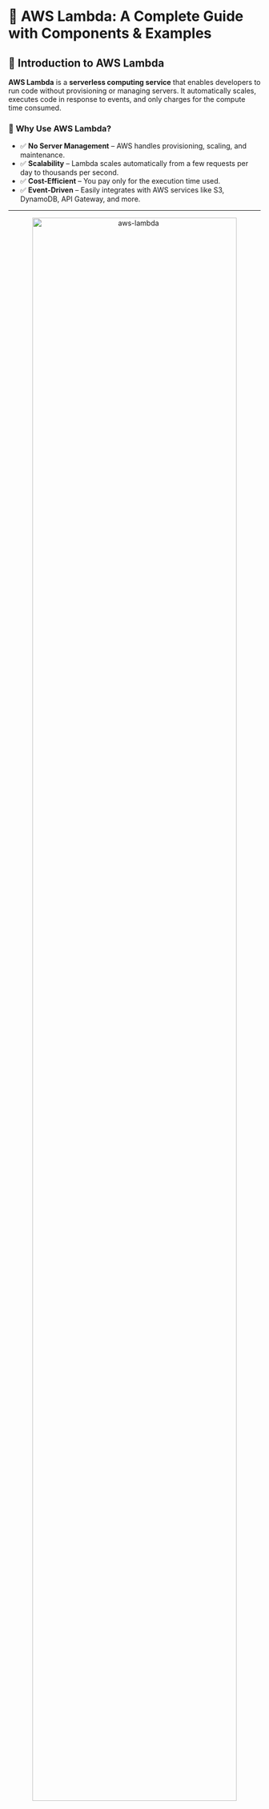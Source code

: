 # 🚀 **AWS Lambda: A Complete Guide with Components & Examples**

## **📌 Introduction to AWS Lambda**

**AWS Lambda** is a **serverless computing service** that enables developers to run code without provisioning or managing servers. It automatically scales, executes code in response to events, and only charges for the compute time consumed.

### 🎯 **Why Use AWS Lambda?**

- ✅ **No Server Management** – AWS handles provisioning, scaling, and maintenance.
- ✅ **Scalability** – Lambda scales automatically from a few requests per day to thousands per second.
- ✅ **Cost-Efficient** – You pay only for the execution time used.
- ✅ **Event-Driven** – Easily integrates with AWS services like S3, DynamoDB, API Gateway, and more.

---

<div style="text-align:center;">
    <img src="images/aws-lambda.png" alt="aws-lambda" style="border-radius: 10px; width: 90%;"/>
</div>

---

## 💅 **Shared Responsibility Model**

AWS Lambda operates under a shared responsibility model, where AWS and you, the customer, share security and operational responsibilities.

### 🛡️ **AWS Responsibilities:**

- **Infrastructure Management:**
  - Maintenance of compute and operating system resources.
  - Automatic scaling based on demand.
  - Capacity provisioning to handle workloads.
- **Monitoring and Logging:**
  - Continuous monitoring of the underlying infrastructure.
  - Logging via AWS CloudWatch.

### 👤 **Customer Responsibilities:**

- **Code Management:**
  - Writing and supplying the application code.
  - Creating and managing application versions (updating code as needed).
- **Configuration:**

  - Setting up memory allocation, timeout settings, and other function configurations.

- **Manage Roles:** Create and update IAM roles and policies to define permissions.

> **Note:** Customers do not have access to the underlying compute resources used by AWS Lambda.

---

## 🤔 **How AWS Lambda Works**

AWS Lambda executes code in response to **triggers** from services like **API Gateway, S3, DynamoDB, or CloudWatch Events**. Each function runs in an **isolated container** and is allocated a specific amount of **memory, CPU, and execution time**.

## 🏗 **AWS Lambda Components**

AWS Lambda consists of several components that work together to execute and manage serverless functions. Let’s break them down:

### 1️⃣ **Function** 🏆

The **function** is the core of AWS Lambda. It contains the **code** that gets executed when triggered. Functions can be written in various languages like:

- **Python 🐍**
- **Node.js 🌐**
- **Java ☕**
- **Go 🏎️**
- **C#/.NET ⚙️**

#### Example: A simple AWS Lambda function in Python

```python
def lambda_handler(event, context):
    return "Hello from AWS Lambda!"
```

---

### 2️⃣ **Event Source (Triggers) 🚀**

AWS Lambda functions need **triggers** to execute. A trigger is an event from an AWS service or an external source that activates the function.

🛎️ **Common AWS Lambda Triggers:**

- **S3 Bucket** – Runs when a file is uploaded
- **API Gateway** – Runs when an HTTP request is made
- **DynamoDB** – Runs when database changes occur
- **CloudWatch** – Runs on scheduled events or logs
- **SNS/SQS** – Runs when a message is sent

#### Example: Triggering Lambda when a file is uploaded to S3

```json
{
  "Records": [
    {
      "s3": {
        "bucket": { "name": "my-bucket" },
        "object": { "key": "new-file.txt" }
      }
    }
  ]
}
```

📌 **Lambda reads the event and processes the file.**

---

### 3️⃣ **Execution Role (IAM Permissions) 🔑**

Every Lambda function runs with a specific **IAM role** that grants it permissions to access AWS services.

✅ **Common IAM Policies for AWS Lambda:**

- **S3 Read/Write Access** – To process files
- **DynamoDB Access** – To read/write database records
- **CloudWatch Logs** – To store execution logs

#### Example: IAM Policy for Lambda to access S3

```json
{
  "Effect": "Allow",
  "Action": ["s3:GetObject", "s3:PutObject"],
  "Resource": "arn:aws:s3:::my-bucket/*"
}
```

📌 **Without the correct IAM role, Lambda cannot access AWS services.**

---

### 4️⃣ **Execution Environment 🖥️**

AWS Lambda runs in an isolated **execution environment** that includes:

- **Temporary storage** (`/tmp/` folder, 512MB)
- **Assigned memory** (128MB to 10GB)
- **Ephemeral compute** (short-lived execution)

📌 **Each function runs independently with no persistence beyond execution.**

---

### 5️⃣ **Concurrency & Scaling ⚡**

AWS Lambda **scales automatically** based on incoming requests.

- **Default concurrency**: One request per function instance
- **Parallel execution**: Spawns multiple instances if needed
- **Provisioned concurrency**: Reduces cold starts

💡 **Cold Start Issue:**  
When Lambda is inactive for a while, the first request takes longer to execute due to environment setup. **Provisioned Concurrency** can keep functions warm for faster execution.

---

### 6️⃣ **Lambda Layers 📦**

Lambda **Layers** allow you to **reuse code** across multiple functions.

🔹 **Example use cases:**

- Common libraries (e.g., NumPy, Pandas for Python)
- Custom business logic shared across functions
- Large dependencies to reduce function size

#### Example: Using a custom Layer for Python libraries

1. **Create a ZIP file** with your dependencies
2. **Upload to AWS Lambda Layers**
3. **Attach the layer to your function**

📌 **Layers help reduce code duplication and improve function management.**

---

### 7️⃣ **Monitoring & Logging 📊**

AWS Lambda integrates with **Amazon CloudWatch** for monitoring execution.

**🔹 Logs include:**

- Execution time
- Memory usage
- Errors & debugging information

#### Example: Enabling Logging in a Lambda Function

```python
import logging

logger = logging.getLogger()
logger.setLevel(logging.INFO)

def lambda_handler(event, context):
    logger.info("Processing event: %s", event)
    return "Logging enabled!"
```

📌 **View logs in the AWS CloudWatch console.**

---

## 🎯 **How AWS Lambda Works (Step-by-Step Example)**

Now that we understand AWS Lambda components, let’s see them in action.

### **🚀 Example: AWS Lambda with S3 Trigger**

We will create a function that **executes when a file is uploaded to an S3 bucket**.

#### **Step 1: Create an S3 Bucket**

- Go to **AWS S3 Console**
- Click **"Create bucket"**
- Enable **Event Notifications**

#### **Step 2: Create a Lambda Function**

- Go to **AWS Lambda Console**
- Click **"Create function"** → Choose **"Author from Scratch"**
- Select **Python 3.x** as the runtime
- Set an IAM role with **S3 read access**

#### **Step 3: Write the Lambda Code**

```python
import json

def lambda_handler(event, context):
    bucket_name = event['Records'][0]['s3']['bucket']['name']
    file_name = event['Records'][0]['s3']['object']['key']

    print(f"New file uploaded: {file_name} in {bucket_name}")

    return {
        'statusCode': 200,
        'body': json.dumps(f"Processed file: {file_name}")
    }
```

#### **Step 4: Set an S3 Trigger for Lambda**

- In the **Lambda console**, click **"Add trigger"**
- Choose **S3** → Select the bucket
- Set **Event Type** to `PUT` (file upload)
- Save and Deploy

📌 **Now, when you upload a file to S3, the Lambda function will execute!**

---

## ✅ **AWS Lambda Best Practices**

To optimize performance and cost, follow these best practices:

🔹 **Use environment variables** for configurations  
🔹 **Reduce function size** by using Layers  
🔹 **Optimize memory allocation** (More memory = faster execution)  
🔹 **Use asynchronous execution** when applicable  
🔹 **Monitor performance** with CloudWatch logs

---

## 🎯 **Final Thoughts**

AWS Lambda is **a powerful serverless computing tool** that simplifies cloud development by eliminating server management. By understanding its **core components**, you can build **scalable, efficient, and event-driven applications**.

💡 **Next Steps:**  
🔹 **Try building your own Lambda function**  
🔹 **Experiment with API Gateway, DynamoDB, and CloudWatch**  
🔹 **Optimize performance with concurrency and layers**
